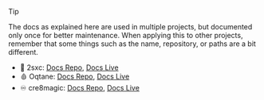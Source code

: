 
> [!TIP]
> The docs as explained here are used in multiple projects, but documented only once for better maintenance.
> When applying this to other projects, remember that some things such as the name, repository, or paths are a bit different.
>
> * 🌴 2sxc: [Docs Repo](https://github.com/2sic/2sxc-docs), [Docs Live](https://docs.2sxc.org)
> * 🩸 Oqtane: [Docs Repo](https://github.com/oqtane/oqtane.docs/), [Docs Live](https://docs.oqtane.org)
> * ♾️ cre8magic: [Docs Repo](https://github.com/2sic/cre8magic), [Docs Live](https://cre8magic.blazor-cms.org/)